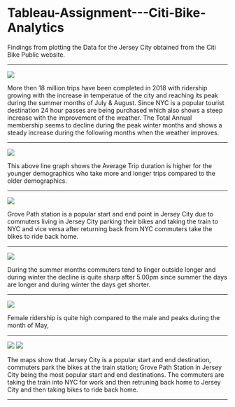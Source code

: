 # Tableau-Assignment---Citi-Bike-Analytics

Findings from plotting the Data for the Jersey City obtained from the Citi Bike Public website.

----------------------------------------------------------------------------------------------------------------------------------------
![](image/1.PNG)

More then 18 million trips have been completed in 2018 with ridership growing with the increase in 
temperatue of the city and reaching its peak during the summer months of July & August.
Since NYC is a popular tourist destination 24 hour passes are being purchased which also shows a steep increase with 
the improvement of the weather.
The Total Annual membership seems to decline during the peak winter months and shows a steady increase during the following months
when the weather improves.

----------------------------------------------------------------------------------------------------------------------------------------
![](image/2.PNG)

This above line graph shows the Average Trip duration is higher for the younger demographics who take more and longer trips compared
to the older demographics.

----------------------------------------------------------------------------------------------------------------------------------------
![](image/3.PNG)

Grove Path station is a popular start and end point in Jersey City due to commuters living in Jersey City parking their bikes and taking the train to NYC and vice versa after returning back from NYC commuters take the bikes to ride back home.

----------------------------------------------------------------------------------------------------------------------------------------
![](image/4.PNG)

During the summer months commuters tend to linger outside longer and during winter the decline is quite sharp after 5.00pm since summer the days are longer and during winter the days get shorter.

----------------------------------------------------------------------------------------------------------------------------------------
![](image/5.PNG)

Female ridership is quite high compared to the male and peaks during the month of May,

----------------------------------------------------------------------------------------------------------------------------------------
![](image/6.PNG)
![](image/7.PNG)

The maps show that Jersey City is a popular start and end destination, commuters park the bikes at the train station; Grove Path Station in Jersey City being the most popular start and end destinations. The commuters are taking the train into NYC for work and then retruning back home to Jersey City and then taking bikes to ride back home.
________________________________________________________________________________________________________________________________________





